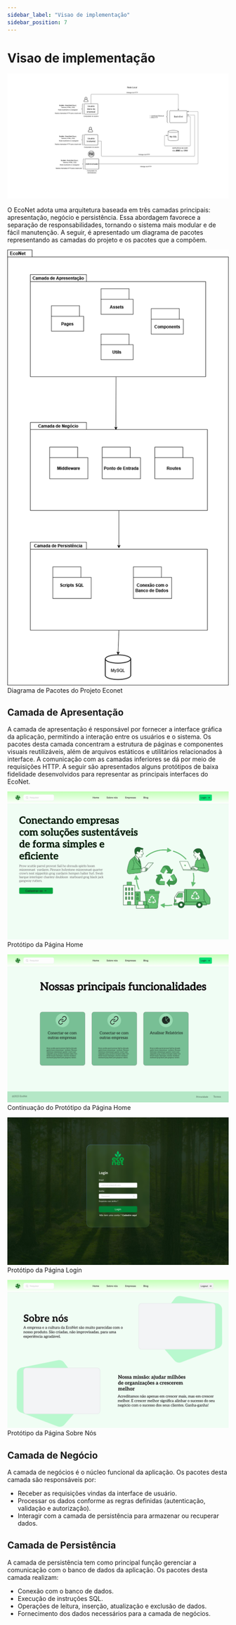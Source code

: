 ```yaml
---
sidebar_label: "Visao de implementação"
sidebar_position: 7
---
```

# Visao de implementação  

![Representação Visual da Arquitetura](../../static/img/image4.jpg)

O EcoNet adota uma arquitetura baseada em três camadas principais: apresentação, negócio e persistência. Essa abordagem favorece a separação de responsabilidades, tornando o sistema mais modular e de fácil manutenção. A seguir, é apresentado um diagrama de pacotes representando as camadas do projeto e os pacotes que a compõem.  

![Representação Visual da Arquitetura](../../static/img/image12.png)  
Diagrama de Pacotes do Projeto Econet


## Camada de Apresentação
A camada de apresentação é responsável por fornecer a interface gráfica da aplicação, permitindo a interação entre os usuários e o sistema. Os pacotes desta camada concentram a estrutura de páginas e componentes visuais reutilizáveis, além de arquivos estáticos e utilitários relacionados à interface. A comunicação com as camadas inferiores se dá por meio de requisições HTTP. A seguir são apresentados alguns protótipos de baixa fidelidade desenvolvidos para representar as principais interfaces do EcoNet.


![Representação Visual da Arquitetura](../../static/img/image8.png)
Protótipo da Página Home 

![Representação Visual da Arquitetura](../../static/img/image10.png)
Continuação do Protótipo da Página Home 

![Representação Visual da Arquitetura](../../static/img/image11.png)
Protótipo da Página Login  

![Representação Visual da Arquitetura](../../static/img/image9.png)
Protótipo da Página Sobre Nós

## Camada de Negócio
A camada de negócios é o núcleo funcional da aplicação. Os pacotes desta camada são responsáveis por:
- Receber as requisições vindas da interface de usuário.
- Processar os dados conforme as regras definidas (autenticação, validação e autorização).
- Interagir com a camada de persistência para armazenar ou recuperar dados.

## Camada de Persistência
A camada de persistência tem como principal função gerenciar a comunicação com o banco de dados da aplicação. Os pacotes desta camada realizam:
- Conexão com o banco de dados.
- Execução de instruções SQL.
- Operações de leitura, inserção, atualização e exclusão de dados.
- Fornecimento dos dados necessários para a camada de negócios.
